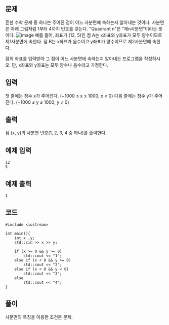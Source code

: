 ## 문제 
흔한 수학 문제 중 하나는 주어진 점이 어느 사분면에 속하는지 알아내는 것이다. 사분면은 아래 그림처럼 1부터 4까지 번호를 갖는다. "Quadrant n"은 "제n사분면"이라는 뜻이다.
 ![image](https://github.com/khw274/Coding-Test/assets/125671828/4e49346a-e6c8-4f61-865e-0d33fbeb4256)
예를 들어, 좌표가 (12, 5)인 점 A는 x좌표와 y좌표가 모두 양수이므로 제1사분면에 속한다. 점 B는 x좌표가 음수이고 y좌표가 양수이므로 제2사분면에 속한다.

점의 좌표를 입력받아 그 점이 어느 사분면에 속하는지 알아내는 프로그램을 작성하시오. 단, x좌표와 y좌표는 모두 양수나 음수라고 가정한다.

## 입력
첫 줄에는 정수 x가 주어진다. (−1000 ≤ x ≤ 1000; x ≠ 0) 다음 줄에는 정수 y가 주어진다. (−1000 ≤ y ≤ 1000; y ≠ 0)
## 출력
점 (x, y)의 사분면 번호(1, 2, 3, 4 중 하나)를 출력한다.


## 예제 입력 
```
12
5
```
## 예제 출력  
```
1
```
## 코드
```
#include <iostream>

int main(){
    int x ,y;
    std::cin >> x >> y;

    if (x >= 0 && y >= 0)
        std::cout << "1";
    else if (x < 0 && y >= 0)
        std::cout << "2";
    else if (x < 0 && y < 0)
        std::cout << "3";
    else 
        std::cout << "4";
}
```
## 풀이
사분면의 특징을 이용한 조건문 문제. 
